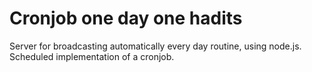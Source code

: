 # Cronjob one day one hadits
Server for broadcasting automatically every day routine, using node.js. Scheduled implementation of a cronjob.
